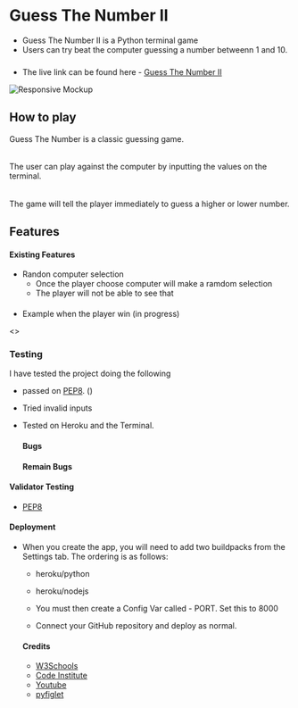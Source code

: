 # Guess The Number II

- Guess The Number II is a Python terminal game
- Users can try beat the computer guessing a number betweenn 1 and 10.
###
- The live link can be found here - [Guess The Number II]() 

![Responsive Mockup]()

## How to play 

Guess The Number is a classic guessing game. 
######
The user can play against the computer by inputting the values on the terminal. 
######
The game will tell the player immediately to guess a higher or lower number.

## Features
####
#### Existing Features

- Randon computer selection 
  - Once the player choose computer will make a ramdom selection 
   - The player will not be able to see that
####
- Example when the player win  (in progress)

<>

### Testing

I have tested the project doing the following

- passed on [PEP8](http://pep8online.com/). ()
- Tried invalid inputs 
- Tested on Heroku and the Terminal.

  #### Bugs

 

  #### Remain Bugs



 #### Validator Testing 
 - [PEP8](http://pep8online.com/)
   
 #### Deployment 
- When you create the app, you will need to add two buildpacks from the Settings tab. The ordering is as follows:

   - heroku/python
    - heroku/nodejs
    - You must then create a Config Var called - PORT. Set this to 8000

    
  -  Connect your GitHub repository and deploy as normal.

  #### Credits

   - [W3Schools](https://www.w3schools.com/python/python_datetime.asp)
   - [Code Institute](https://www.CodeInstitute.net)
   - [Youtube](https://www.youtube.com/)
   - [pyfiglet](https://pypi.org/project/pyfiglet/0.7/)

